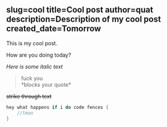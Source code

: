 slug=cool
title=Cool post
author=quat
description=Description of my cool post
created_date=Tomorrow
---
This is my cool post.

How are you doing today?

*Here is some italic text*

> fuck you  
> \*blocks your quote*

~~strike through text~~

```java
hey what happens if i do code fences {
	//lmao
}
```